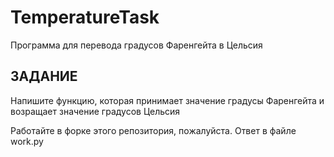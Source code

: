 # TemperatureTask
Программа для перевода градусов Фаренгейта в Цельсия


ЗАДАНИЕ
---------
Напишите функцию, которая принимает значение градусы Фаренгейта и возращает значение градусов Цельсия

Работайте в форке этого репозитория, пожалуйста. 
Ответ в файле work.py
